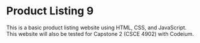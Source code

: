 # Product Listing 9
This is a basic product listing website using HTML, CSS, and JavaScript. This website will also be tested for Capstone 2 (CSCE 4902) with Codeium.
